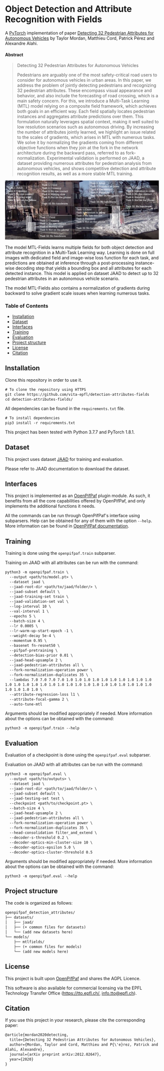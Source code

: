 # Object Detection and Attribute Recognition with Fields

A [PyTorch](https://pytorch.org/) implementation of paper [Detecting 32 Pedestrian Attributes for Autonomous Vehicles](https://arxiv.org/abs/2012.02647) by Taylor Mordan, Matthieu Cord, Patrick Pérez and Alexandre Alahi.


#### Abstract

> Detecting 32 Pedestrian Attributes for Autonomous Vehicles
>
>Pedestrians are arguably one of the most safety-critical road users to consider for autonomous vehicles in urban areas.
>In this paper, we address the problem of jointly detecting pedestrians and recognizing 32 pedestrian attributes.
>These encompass visual appearance and behavior, and also include the forecasting of road crossing, which is a main safety concern.
>For this, we introduce a Multi-Task Learning (MTL) model relying on a composite field framework, which achieves both goals in an efficient way.
>Each field spatially locates pedestrian instances and aggregates attribute predictions over them.
>This formulation naturally leverages spatial context, making it well suited to low resolution scenarios such as autonomous driving.
>By increasing the number of attributes jointly learned, we highlight an issue related to the scales of gradients, which arises in MTL with numerous tasks.
>We solve it by normalizing the gradients coming from different objective functions when they join at the fork in the network architecture during the backward pass, referred to as fork-normalization.
>Experimental validation is performed on JAAD, a dataset providing numerous attributes for pedestrian analysis from autonomous vehicles, and shows competitive detection and attribute recognition results, as well as a more stable MTL training.

![detection_schema](docs/detection_attributes.png)

The model MTL-Fields learns multiple fields for both object detection and attribute recognition in a Multi-Task Learning way.
Learning is done on full images with dedicated field and image-wise loss function for each task, and predictions are obtained at inference through a post-processing instance-wise decoding step that yields a bounding box and all attributes for each detected instance.
This model is applied on dataset JAAD to detect up to 32 pedestrian attributes in an autonomous vehicle scenario.

The model MTL-Fields also contains a normalization of gradients during backward to solve gradient scale issues when learning numerous tasks.


### Table of Contents

- [Installation](#installation)
- [Dataset](#dataset)
- [Interfaces](#interfaces)
- [Training](#training)
- [Evaluation](#evaluation)
- [Project structure](#project-structure)
- [License](#license)
- [Citation](#citation)


## Installation

Clone this repository in order to use it.
```
# To clone the repository using HTTPS
git clone https://github.com/vita-epfl/detection-attributes-fields
cd detection-attributes-fields/
```

All dependencies can be found in the `requirements.txt` file.
```
# To install dependencies
pip3 install -r requirements.txt
```

This project has been tested with Python 3.7.7 and PyTorch 1.8.1.


## Dataset

This project uses dataset [JAAD](http://data.nvision2.eecs.yorku.ca/JAAD_dataset/) for training and evaluation.

Please refer to JAAD documentation to download the dataset.


## Interfaces

This project is implemented as an [OpenPifPaf](https://github.com/openpifpaf/openpifpaf) plugin module.
As such, it benefits from all the core capabilities offered by OpenPifPaf, and only implements the additional functions it needs.

All the commands can be run through OpenPifPaf's interface using subparsers.
Help can be obtained for any of them with the option `--help`.
More information can be found in [OpenPifPaf documentation](https://openpifpaf.github.io/intro.html).


## Training

Training is done using the `openpifpaf.train` subparser.

Training on JAAD with all attributes can be run with the command:
```
python3 -m openpifpaf.train \
  --output <path/to/model.pt> \
  --dataset jaad \
  --jaad-root-dir <path/to/jaad/folder/> \
  --jaad-subset default \
  --jaad-training-set train \
  --jaad-validation-set val \
  --log-interval 10 \
  --val-interval 1 \
  --epochs 5 \
  --batch-size 4 \
  --lr 0.0005 \
  --lr-warm-up-start-epoch -1 \
  --weight-decay 5e-4 \
  --momentum 0.95 \
  --basenet fn-resnet50 \
  --pifpaf-pretraining \
  --detection-bias-prior 0.01 \
  --jaad-head-upsample 2 \
  --jaad-pedestrian-attributes all \
  --fork-normalization-operation power \
  --fork-normalization-duplicates 35 \
  --lambdas 7.0 7.0 7.0 7.0 1.0 1.0 1.0 1.0 1.0 1.0 1.0 1.0 1.0 1.0 1.0 1.0 1.0 1.0 1.0 1.0 1.0 1.0 1.0 1.0 1.0 1.0 1.0 1.0 1.0 1.0 1.0 1.0 1.0 1.0 1.0 \
  --attribute-regression-loss l1 \
  --attribute-focal-gamma 2 \
  --auto-tune-mtl
```

Arguments should be modified appropriately if needed.
More information about the options can be obtained with the command:
```
python3 -m openpifpaf.train --help
```


## Evaluation

Evaluation of a checkpoint is done using the `openpifpaf.eval` subparser.

Evaluation on JAAD with all attributes can be run with the command:
```
python3 -m openpifpaf.eval \
  --output <path/to/outputs> \
  --dataset jaad \
  --jaad-root-dir <path/to/jaad/folder/> \
  --jaad-subset default \
  --jaad-testing-set test \
  --checkpoint <path/to/checkpoint.pt> \
  --batch-size 4 \
  --jaad-head-upsample 2 \
  --jaad-pedestrian-attributes all \
  --fork-normalization-operation power \
  --fork-normalization-duplicates 35 \
  --head-consolidation filter_and_extend \
  --decoder-s-threshold 0.2 \
  --decoder-optics-min-cluster-size 10 \
  --decoder-optics-epsilon 5.0 \
  --decoder-optics-cluster-threshold 0.5
```

Arguments should be modified appropriately if needed.
More information about the options can be obtained with the command:
```
python3 -m openpifpaf.eval --help
```


## Project structure

The code is organized as follows:
```
openpifpaf_detection_attributes/
├── datasets/
│   ├── jaad/
│   ├── (+ common files for datasets)
│   └── (add new datasets here)
└── models/
    ├── mtlfields/
    ├── (+ common files for models)
    └── (add new models here)
```


## License

This project is built upon [OpenPifPaf](https://openpifpaf.github.io/intro.html) and shares the AGPL Licence.

This software is also available for commercial licensing via the EPFL Technology Transfer
Office (https://tto.epfl.ch/, info.tto@epfl.ch).


## Citation

If you use this project in your research, please cite the corresponding paper:
```text
@article{mordan2020detecting,
  title={Detecting 32 Pedestrian Attributes for Autonomous Vehicles},
  author={Mordan, Taylor and Cord, Matthieu and P{\'e}rez, Patrick and Alahi, Alexandre},
  journal={arXiv preprint arXiv:2012.02647},
  year={2020}
}
```
